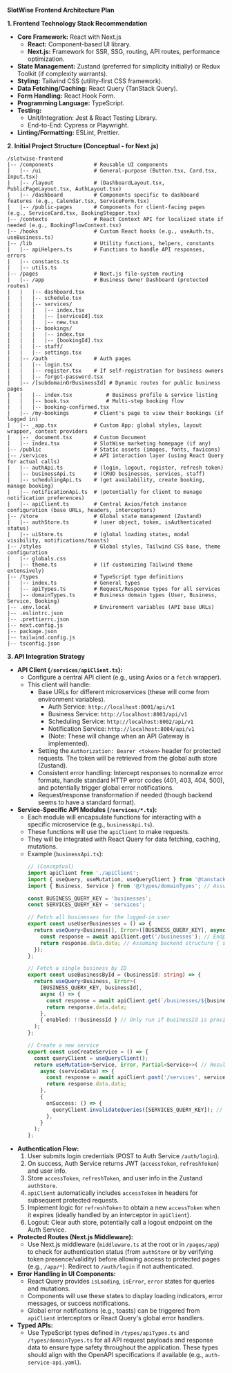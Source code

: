 **SlotWise Frontend Architecture Plan**

**1. Frontend Technology Stack Recommendation**

*   **Core Framework:** React with Next.js
    *   **React:** Component-based UI library.
    *   **Next.js:** Framework for SSR, SSG, routing, API routes, performance optimization.
*   **State Management:** Zustand (preferred for simplicity initially) or Redux Toolkit (if complexity warrants).
*   **Styling:** Tailwind CSS (utility-first CSS framework).
*   **Data Fetching/Caching:** React Query (TanStack Query).
*   **Form Handling:** React Hook Form.
*   **Programming Language:** TypeScript.
*   **Testing:**
    *   Unit/Integration: Jest & React Testing Library.
    *   End-to-End: Cypress or Playwright.
*   **Linting/Formatting:** ESLint, Prettier.

**2. Initial Project Structure (Conceptual - for Next.js)**

```
/slotwise-frontend
|-- /components             # Reusable UI components
|   |-- /ui                 # General-purpose (Button.tsx, Card.tsx, Input.tsx)
|   |-- /layout             # (DashboardLayout.tsx, PublicPageLayout.tsx, AuthLayout.tsx)
|   |-- /dashboard          # Components specific to dashboard features (e.g., Calendar.tsx, ServiceForm.tsx)
|   |-- /public-pages       # Components for client-facing pages (e.g., ServiceCard.tsx, BookingStepper.tsx)
|-- /contexts               # React Context API for localized state if needed (e.g., BookingFlowContext.tsx)
|-- /hooks                  # Custom React hooks (e.g., useAuth.ts, useBusiness.ts)
|-- /lib                    # Utility functions, helpers, constants
|   |-- apiHelpers.ts       # Functions to handle API responses, errors
|   |-- constants.ts
|   |-- utils.ts
|-- /pages                  # Next.js file-system routing
|   |-- /app                # Business Owner Dashboard (protected routes)
|   |   |-- dashboard.tsx
|   |   |-- schedule.tsx
|   |   |-- services/
|   |   |   |-- index.tsx
|   |   |   |-- [serviceId].tsx
|   |   |   |-- new.tsx
|   |   |-- bookings/
|   |   |   |-- index.tsx
|   |   |   |-- [bookingId].tsx
|   |   |-- staff/
|   |   |-- settings.tsx
|   |-- /auth               # Auth pages
|   |   |-- login.tsx
|   |   |-- register.tsx    # If self-registration for business owners
|   |   |-- forgot-password.tsx
|   |-- /[subdomainOrBusinessId] # Dynamic routes for public business pages
|   |   |-- index.tsx           # Business profile & service listing
|   |   |-- book.tsx            # Multi-step booking flow
|   |   |-- booking-confirmed.tsx
|   |-- /my-bookings        # Client's page to view their bookings (if logged in)
|   |-- _app.tsx            # Custom App: global styles, layout wrapper, context providers
|   |-- _document.tsx       # Custom Document
|   |-- index.tsx           # SlotWise marketing homepage (if any)
|-- /public                 # Static assets (images, fonts, favicons)
|-- /services               # API interaction layer (using React Query for actual calls)
|   |-- authApi.ts          # (login, logout, register, refresh token)
|   |-- businessApi.ts      # (CRUD businesses, services, staff)
|   |-- schedulingApi.ts    # (get availability, create booking, manage booking)
|   |-- notificationApi.ts  # (potentially for client to manage notification preferences)
|   |-- apiClient.ts        # Central Axios/fetch instance configuration (base URLs, headers, interceptors)
|-- /store                  # Global state management (Zustand)
|   |-- authStore.ts        # (user object, token, isAuthenticated status)
|   |-- uiStore.ts          # (global loading states, modal visibility, notifications/toasts)
|-- /styles                 # Global styles, Tailwind CSS base, theme configuration
|   |-- globals.css
|   |-- theme.ts            # (if customizing Tailwind theme extensively)
|-- /types                  # TypeScript type definitions
|   |-- index.ts            # General types
|   |-- apiTypes.ts         # Request/Response types for all services
|   |-- domainTypes.ts      # Business domain types (User, Business, Service, Booking)
|-- .env.local              # Environment variables (API base URLs)
|-- .eslintrc.json
|-- .prettierrc.json
|-- next.config.js
|-- package.json
|-- tailwind.config.js
|-- tsconfig.json
```

**3. API Integration Strategy**

*   **API Client (`/services/apiClient.ts`):**
    *   Configure a central API client (e.g., using Axios or a `fetch` wrapper).
    *   This client will handle:
        *   Base URLs for different microservices (these will come from environment variables).
            *   Auth Service: `http://localhost:8001/api/v1`
            *   Business Service: `http://localhost:8003/api/v1`
            *   Scheduling Service: `http://localhost:8002/api/v1`
            *   Notification Service: `http://localhost:8004/api/v1`
            *   (Note: These will change when an API Gateway is implemented).
        *   Setting the `Authorization: Bearer <token>` header for protected requests. The token will be retrieved from the global auth store (Zustand).
        *   Consistent error handling: Intercept responses to normalize error formats, handle standard HTTP error codes (401, 403, 404, 500), and potentially trigger global error notifications.
        *   Request/response transformation if needed (though backend seems to have a standard format).
*   **Service-Specific API Modules (`/services/*.ts`):**
    *   Each module will encapsulate functions for interacting with a specific microservice (e.g., `businessApi.ts`).
    *   These functions will use the `apiClient` to make requests.
    *   They will be integrated with React Query for data fetching, caching, mutations.
    *   Example (`businessApi.ts`):
        ```typescript
        // (Conceptual)
        import apiClient from './apiClient';
        import { useQuery, useMutation, useQueryClient } from '@tanstack/react-query';
        import { Business, Service } from '@/types/domainTypes'; // Assuming type definitions

        const BUSINESS_QUERY_KEY = 'businesses';
        const SERVICES_QUERY_KEY = 'services';

        // Fetch all businesses for the logged-in user
        export const useUserBusinesses = () => {
          return useQuery<Business[], Error>([BUSINESS_QUERY_KEY], async () => {
            const response = await apiClient.get('/businesses'); // Endpoint from Business Service
            return response.data.data; // Assuming backend structure { success: true, data: [...] }
          });
        };

        // Fetch a single business by ID
        export const useBusinessById = (businessId: string) => {
          return useQuery<Business, Error>(
            [BUSINESS_QUERY_KEY, businessId],
            async () => {
              const response = await apiClient.get(`/businesses/${businessId}`);
              return response.data.data;
            },
            { enabled: !!businessId } // Only run if businessId is provided
          );
        };

        // Create a new service
        export const useCreateService = () => {
          const queryClient = useQueryClient();
          return useMutation<Service, Error, Partial<Service>>( // Result, Error, Variables
            async (serviceData) => {
              const response = await apiClient.post('/services', serviceData); // Endpoint from Business Service
              return response.data.data;
            },
            {
              onSuccess: () => {
                queryClient.invalidateQueries([SERVICES_QUERY_KEY]); // Refetch services list
              },
            }
          );
        };
        ```
*   **Authentication Flow:**
    1.  User submits login credentials (POST to Auth Service `/auth/login`).
    2.  On success, Auth Service returns JWT (`accessToken`, `refreshToken`) and user info.
    3.  Store `accessToken`, `refreshToken`, and user info in the Zustand `authStore`.
    4.  `apiClient` automatically includes `accessToken` in headers for subsequent protected requests.
    5.  Implement logic for `refreshToken` to obtain a new `accessToken` when it expires (ideally handled by an interceptor in `apiClient`).
    6.  Logout: Clear auth store, potentially call a logout endpoint on the Auth Service.
*   **Protected Routes (Next.js Middleware):**
    *   Use Next.js middleware (`middleware.ts` at the root or in `/pages/app`) to check for authentication status (from `authStore` or by verifying token presence/validity) before allowing access to protected pages (e.g., `/app/*`). Redirect to `/auth/login` if not authenticated.
*   **Error Handling in UI Components:**
    *   React Query provides `isLoading`, `isError`, `error` states for queries and mutations.
    *   Components will use these states to display loading indicators, error messages, or success notifications.
    *   Global error notifications (e.g., toasts) can be triggered from `apiClient` interceptors or React Query's global error handlers.
*   **Typed APIs:**
    *   Use TypeScript types defined in `/types/apiTypes.ts` and `/types/domainTypes.ts` for all API request payloads and response data to ensure type safety throughout the application. These types should align with the OpenAPI specifications if available (e.g., `auth-service-api.yaml`).
